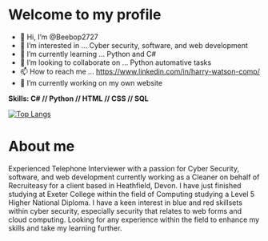 
<h1>Welcome to my profile</h1>

- 👋 Hi, I’m @Beebop2727
- 👀 I’m interested in ... Cyber security, software, and web development
- 🌱 I’m currently learning ... Python and C#
- 💞️ I’m looking to collaborate on ... Python automative tasks
- 📫 How to reach me ... https://www.linkedin.com/in/harry-watson-comp/
- 🔭 I’m currently working on my own website

<strong>Skills: C# // Python // HTML // CSS // SQL</strong>

[![Top Langs](https://github-readme-stats.vercel.app/api/top-langs/?username=Beebop2727&show_icons=true&theme=tokyonight)](https://github.com/Beebop2727/Beebop2727)

<h1>About me</h1>

Experienced Telephone Interviewer with a passion for Cyber Security, software, and web development currently working as a Cleaner on behalf of Recruiteasy for a client based in Heathfield, Devon. I have just finished studying at Exeter College within the field of Computing studying a Level 5 Higher National Diploma. I have a keen interest in blue and red skillsets within cyber security, especially security that relates to web forms and cloud computing. Looking for any experience within the field to enhance my skills and take my learning further.
